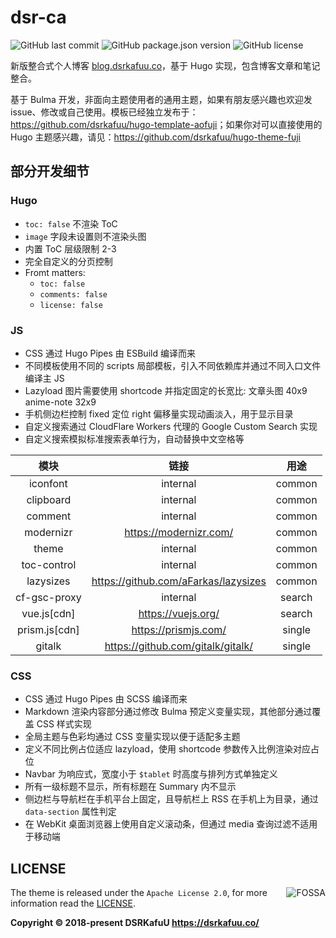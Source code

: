 # dsr-ca

![GitHub last commit](https://img.shields.io/github/last-commit/dsrkafuu/dsr-ca)
![GitHub package.json version](https://img.shields.io/github/package-json/v/dsrkafuu/dsr-ca)
![GitHub license](https://img.shields.io/github/license/dsrkafuu/dsr-ca)

新版整合式个人博客 [blog.dsrkafuu.co](https://blog.dsrkafuu.co)，基于 Hugo 实现，包含博客文章和笔记整合。

基于 Bulma 开发，非面向主题使用者的通用主题，如果有朋友感兴趣也欢迎发 issue、修改或自己使用。模板已经独立发布于：<https://github.com/dsrkafuu/hugo-template-aofuji>；如果你对可以直接使用的 Hugo 主题感兴趣，请见：<https://github.com/dsrkafuu/hugo-theme-fuji>

## 部分开发细节

### Hugo

- `toc: false` 不渲染 ToC
- `image` 字段未设置则不渲染头图
- 内置 ToC 层级限制 2-3
- 完全自定义的分页控制
- Fromt matters:
  - `toc: false`
  - `comments: false`
  - `license: false`

### JS

- CSS 通过 Hugo Pipes 由 ESBuild 编译而来
- 不同模板使用不同的 scripts 局部模板，引入不同依赖库并通过不同入口文件编译主 JS
- Lazyload 图片需要使用 shortcode 并指定固定的长宽比: 文章头图 40x9 anime-note 32x9
- 手机侧边栏控制 fixed 定位 right 偏移量实现动画淡入，用于显示目录
- 自定义搜索通过 CloudFlare Workers 代理的 Google Custom Search 实现
- 自定义搜索模拟标准搜索表单行为，自动替换中文空格等

|      模块       |                  链接                  |  用途  |
| :-------------: | :------------------------------------: | :----: |
|    iconfont     |                internal                | common |
|    clipboard    |                internal                | common |
|     comment     |                internal                | common |
|    modernizr    |        <https://modernizr.com/>        | common |
|      theme      |                internal                | common |
|   toc-control   |                internal                | common |
|    lazysizes    | <https://github.com/aFarkas/lazysizes> | common |
|  cf-gsc-proxy   |                internal                | search |
|  vue.js\[cdn\]  |          <https://vuejs.org/>          | search |
| prism.js\[cdn\] |         <https://prismjs.com/>         | single |
|     gitalk      |  <https://github.com/gitalk/gitalk/>   | single |

### CSS

- CSS 通过 Hugo Pipes 由 SCSS 编译而来
- Markdown 渲染内容部分通过修改 Bulma 预定义变量实现，其他部分通过覆盖 CSS 样式实现
- 全局主题与色彩均通过 CSS 变量实现以便于适配多主题
- 定义不同比例占位适应 lazyload，使用 shortcode 参数传入比例渲染对应占位
- Navbar 为响应式，宽度小于 `$tablet` 时高度与排列方式单独定义
- 所有一级标题不显示，所有标题在 Summary 内不显示
- 侧边栏与导航栏在手机平台上固定，且导航栏上 RSS 在手机上为目录，通过 `data-section` 属性判定
- 在 WebKit 桌面浏览器上使用自定义滚动条，但通过 media 查询过滤不适用于移动端

## LICENSE

<img align="right" alt="FOSSA" src="https://app.fossa.com/api/projects/git%2Bgithub.com%2Fdsrkafuu%2Fdsr-ca.svg?type=large" />

The theme is released under the `Apache License 2.0`, for more information read the [LICENSE](https://github.com/dsrkafuu/dsr-ca/blob/master/LICENSE).

**Copyright © 2018-present DSRKafuU <https://dsrkafuu.co/>**
